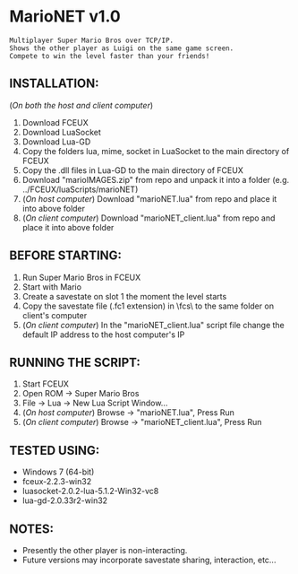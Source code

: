 # MarioNET v1.0

	Multiplayer Super Mario Bros over TCP/IP.
	Shows the other player as Luigi on the same game screen.
	Compete to win the level faster than your friends!

## INSTALLATION:
(*On both the host and client computer*)
 1. Download FCEUX
 2. Download LuaSocket
 3. Download Lua-GD 
 4. Copy the folders lua, mime, socket in LuaSocket to the main directory of FCEUX
 5. Copy the .dll files in Lua-GD to the main directory of FCEUX
 6. Download "marioIMAGES.zip" from repo and unpack it into a folder (e.g. ../FCEUX/luaScripts/marioNET)
 7. (*On host computer*) Download "marioNET.lua" from repo and place it into above folder
 8. (*On client computer*) Download "marioNET_client.lua" from repo and place it into above folder

## BEFORE STARTING:
 1. Run Super Mario Bros in FCEUX
 2. Start with Mario
 3. Create a savestate on slot 1 the moment the level starts
 4. Copy the savestate file (.fc1 extension) in \fcs\ to the same folder on client's computer
 5. (*On client computer*) In the "marioNET_client.lua" script file change the default IP address to the host computer's IP

## RUNNING THE SCRIPT:
 1. Start FCEUX
 2. Open ROM -> Super Mario Bros
 3. File -> Lua -> New Lua Script Window...
 4. (*On host computer*) Browse -> "marioNET.lua", Press Run
 5. (*On client computer*) Browse -> "marioNET_client.lua", Press Run

## TESTED USING:
 * Windows 7 (64-bit)
 * fceux-2.2.3-win32
 * luasocket-2.0.2-lua-5.1.2-Win32-vc8
 * lua-gd-2.0.33r2-win32

## NOTES:
 * Presently the other player is non-interacting.
 * Future versions may incorporate savestate sharing, interaction, etc...
